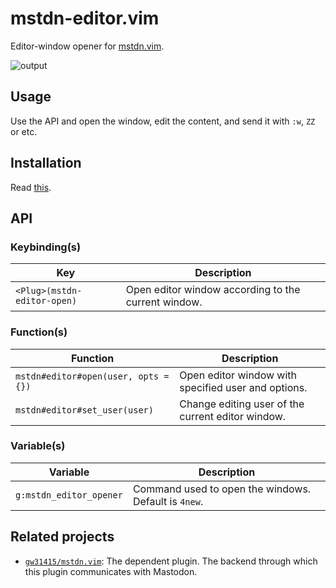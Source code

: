 # mstdn-editor.vim

Editor-window opener for [mstdn.vim](https://github.com/gw31415/mstdn.vim).

![output](https://github.com/gw31415/mstdn-editor.vim/assets/24710985/20971b06-93ce-4dbe-ba3f-7ba75e4a24de)

## Usage

Use the API and open the window, edit the content, and send it
with `:w`, `ZZ` or etc.

## Installation
Read [this](https://github.com/gw31415/mstdn.vim#installation--config-example).

## API

### Keybinding(s)

| Key                         | Description                                         |
| --------------------------- | --------------------------------------------------- |
| `<Plug>(mstdn-editor-open)` | Open editor window according to the current window. |

### Function(s)

| Function                             | Description                                         |
| ------------------------------------ | --------------------------------------------------- |
| `mstdn#editor#open(user, opts = {})` | Open editor window with specified user and options. |
| `mstdn#editor#set_user(user)`        | Change editing user of the current editor window.   |

### Variable(s)

| Variable                | Description                                          |
| ----------------------- | ---------------------------------------------------- |
| `g:mstdn_editor_opener` | Command used to open the windows. Default is `4new`. |

## Related projects

- [`gw31415/mstdn.vim`](https://github.com/gw31415/mstdn.vim): The dependent plugin. The backend through which this plugin communicates with Mastodon.
